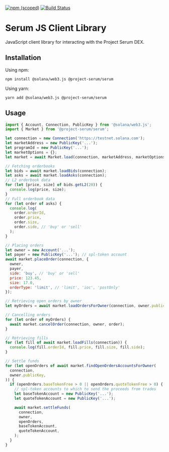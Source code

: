 [![npm (scoped)](https://img.shields.io/npm/v/@project-serum/serum)](https://www.npmjs.com/package/@project-serum/serum)
[![Build Status](https://travis-ci.com/project-serum/serum-js.svg?branch=master)](https://travis-ci.com/project-serum/serum-js)

# Serum JS Client Library

JavaScript client library for interacting with the Project Serum DEX.

## Installation

Using npm:

```
npm install @solana/web3.js @project-serum/serum
```

Using yarn:

```
yarn add @solana/web3.js @project-serum/serum
```

## Usage

```js
import { Account, Connection, PublicKey } from '@solana/web3.js';
import { Market } from '@project-serum/serum';

let connection = new Connection('https://testnet.solana.com');
let marketAddress = new PublicKey('...');
let programId = new PublicKey('...');
let marketOptions = {};
let market = await Market.load(connection, marketAddress, marketOptions, programId);

// Fetching orderbooks
let bids = await market.loadBids(connection);
let asks = await market.loadAsks(connection);
// L2 orderbook data
for (let [price, size] of bids.getL2(20)) {
  console.log(price, size);
}
// Full orderbook data
for (let order of asks) {
  console.log(
    order.orderId,
    order.price,
    order.size,
    order.side, // 'buy' or 'sell'
  );
}

// Placing orders
let owner = new Account('...');
let payer = new PublicKey('...'); // spl-token account
await market.placeOrder(connection, {
  owner,
  payer,
  side: 'buy', // 'buy' or 'sell'
  price: 123.45,
  size: 17.0,
  orderType: 'limit', // 'limit', 'ioc', 'postOnly'
});

// Retrieving open orders by owner
let myOrders = await market.loadOrdersForOwner(connection, owner.publicKey);

// Cancelling orders
for (let order of myOrders) {
  await market.cancelOrder(connection, owner, order);
}

// Retrieving fills
for (let fill of await market.loadFills(connection)) {
  console.log(fill.orderId, fill.price, fill.size, fill.side);
}

// Settle funds
for (let openOrders of await market.findOpenOrdersAccountsForOwner(
  connection,
  owner.publicKey,
)) {
  if (openOrders.baseTokenFree > 0 || openOrders.quoteTokenFree > 0) {
    // spl-token accounts to which to send the proceeds from trades
    let baseTokenAccount = new PublicKey('...');
    let quoteTokenAccount = new PublicKey('...');

    await market.settleFunds(
      connection,
      owner,
      openOrders,
      baseTokenAccount,
      quoteTokenAccount,
    );
  }
}
```
